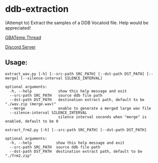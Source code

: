 # ddb-extraction

(Attempt to) Extract the samples of a DDB Vocaloid file. Help would be appreciated!

[GBATemp Thread](https://gbatemp.net/threads/i-found-out-the-format-of-samples-in-vocaloid-2-3-and-4-voicebanks-now-what.400402/)

[Discord Server](https://discord.gg/fXDkPRrsBd)

## Usage:

```
extract_wav.py [-h] [--src-path SRC_PATH] [--dst-path DST_PATH] [--merge] [--silence-interval SILENCE_INTERVAL]

optional arguments:
  -h, --help            show this help message and exit
  --src-path SRC_PATH   source ddb file path
  --dst-path DST_PATH   destination extract path, default to be "./wav.zip (merge.wav)"
  --merge               enable to generate a merged large wav file
  --silence-interval SILENCE_INTERVAL
                        silence interval seconds when "merge" is enabled, default to be 0
```


```
extract_frm2.py [-h] [--src-path SRC_PATH] [--dst-path DST_PATH]

optional arguments:
  -h, --help           show this help message and exit
  --src-path SRC_PATH  source ddb file path
  --dst-path DST_PATH  destination extract path, default to be "./frm2.zip"     
```

